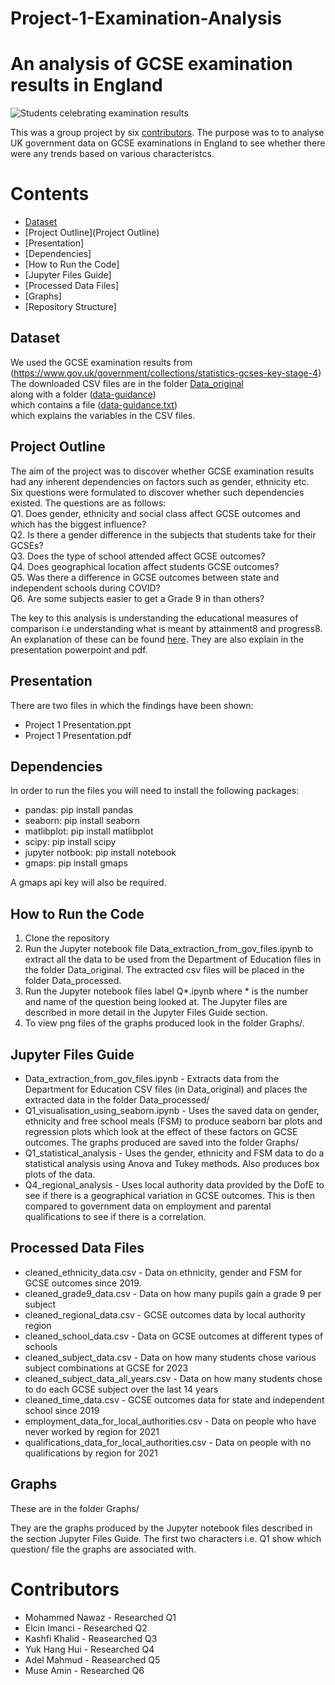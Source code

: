 # Project-1-Examination-Analysis
# An analysis of GCSE examination results in England  

![Students celebrating examination results](https://i2-prod.dailyrecord.co.uk/incoming/article27697944.ece/ALTERNATES/s810/1_Park-Mains-High-school-pupils-in-Erskine-celebrate-their-success-in-this-years-exam-results-Photo.jpg)
  
This was a group project by six [contributors](Contributors). The purpose was to to analyse UK government data on GCSE examinations in England to see whether there were any trends based on various characteristcs.
  
# Contents
- [Dataset](Dataset)
- [Project Outline](Project Outline)
- [Presentation]
- [Dependencies]
- [How to Run the Code]
- [Jupyter Files Guide]
- [Processed Data Files]
- [Graphs]
- [Repository Structure]
  
## Dataset
  
We used the GCSE examination results from (https://www.gov.uk/government/collections/statistics-gcses-key-stage-4)  
The downloaded CSV files are in the folder [Data_original](Data_original/)   
along with a folder ([data-guidance](Data_original/data-guidance))  
which contains a file ([data-guidance.txt](Data_original/data-guidance/data-guidance.txt))  
which explains the variables in the CSV files.
  
## Project Outline
  
The aim of the project was to discover whether GCSE examination results had any inherent dependencies on factors such as gender, ethnicity etc.  
Six questions were formulated to discover whether such dependencies existed. The questions are as follows:  
Q1. Does gender, ethnicity and social class affect GCSE outcomes and which has the biggest influence?  
Q2. Is there a gender difference in the subjects that students take for their GCSEs?  
Q3. Does the type of school attended affect GCSE outcomes?  
Q4. Does geographical location affect students GCSE outcomes?  
Q5. Was there a difference in GCSE outcomes between state and independent schools during COVID?  
Q6. Are some subjects easier to get a Grade 9 in than others?  
    
The key to this analysis is understanding the educational measures of comparison i.e understanding what is meant by attainment8 and progress8. An explanation of these can be found [here](https://blog.teamsatchel.com/hubfs/attainment-8-progress-8/understanding-progress-8-and-attainment-8-guide-updated.pdf?_hsenc=p2ANqtz--mMC7EY3_ViZu0TCTPKC__Rl8OVLuyLcMRsrv2VUM3QvoVA1eKjrIhnl_gjPAvLt4LQplTBzfUXm3IfiW_9pZZs2FBkw&_hsmi=73553619&hsCtaTracking=ee55283f-6588-4711-8425-3f54f663067c%7Cd685e0f9-2208-40fd-afda-adfdebc83226#:~:text=Progress%208%20has%20been%20introduced,of%20Attainment%208%20is%20necessary.). They are also explain in the presentation powerpoint and pdf.
  
## Presentation
    
There are two files in which the findings have been shown:
- Project 1 Presentation.ppt
- Project 1 Presentation.pdf
  
## Dependencies

In order to run the files you will need to install the following packages:    
- pandas:                pip install pandas  
- seaborn:               pip install seaborn  
- matlibplot:            pip install matlibplot  
- scipy:                 pip install scipy  
- jupyter notbook:       pip install notebook  
- gmaps:                 pip install gmaps  
  
A gmaps api key will also be required.   

## How to Run the Code
  
1. Clone the repository  
2. Run the Jupyter notebook file Data_extraction_from_gov_files.ipynb to extract all the data to be used from the Department of Education files in the folder Data_original. The extracted csv files will be placed in the folder Data_processed.
3. Run the Jupyter notebook files label Q*.ipynb where * is the number and name of the question being looked at. The Jupyter files are described in more detail in the Jupyter Files Guide section.
4. To view png files of the graphs produced look in the folder Graphs/.
  
## Jupyter Files Guide
  
- Data_extraction_from_gov_files.ipynb  -  Extracts data from the Department for Education CSV files (in Data_original) and places the extracted data in the folder Data_processed/
- Q1_visualisation_using_seaborn.ipynb  -  Uses the saved data on gender, ethnicity and free school meals (FSM) to produce seaborn bar plots and regression plots which look at the effect of these factors on GCSE outcomes. The graphs produced are saved into the folder Graphs/
- Q1_statistical_analysis - Uses the gender, ethnicity and FSM data to do a statistical analysis using Anova and Tukey methods. Also produces box plots of the data.  
- Q4_regional_analysis - Uses local authority data provided by the DofE to see if there is a geographical variation in GCSE outcomes. This is then compared to government data on employment and parental qualifications to see if there is a correlation.

## Processed Data Files
  
- cleaned_ethnicity_data.csv - Data on ethnicity, gender and FSM for GCSE outcomes since 2019. 
- cleaned_grade9_data.csv - Data on how many pupils gain a grade 9 per subject
- cleaned_regional_data.csv - GCSE outcomes data by local authority region
- cleaned_school_data.csv - Data on GCSE outcomes at different types of schools
- cleaned_subject_data.csv - Data on how many students chose various subject combinations at GCSE for 2023
- cleaned_subject_data_all_years.csv - Data on how many students chose to do each GCSE subject over the last 14 years  
- cleaned_time_data.csv - GCSE outcomes data for state and independent school since 2019
- employment_data_for_local_authorities.csv - Data on people who have never worked by region for 2021
- qualifications_data_for_local_authorities.csv - Data on people with no qualifications by region for 2021

## Graphs
  
These are in the folder Graphs/

They are the graphs produced by the Jupyter notebook files described in the section Jupyter Files Guide.
The first two characters i.e. Q1 show which question/ file the graphs are associated with.

# Contributors
- Mohammed Nawaz - Researched Q1
- Elcin Imanci - Researched Q2
- Kashfi Khalid - Reasearched Q3
- Yuk Hang Hui - Researched Q4
- Adel Mahmud - Reasearched Q5
- Muse Amin - Researched Q6


